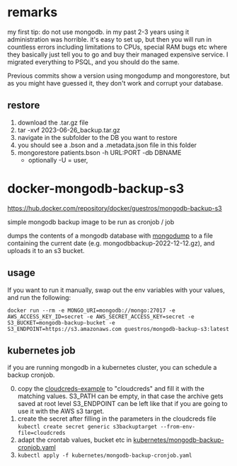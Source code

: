 # remarks

my first tip: do not use mongodb. in my past 2-3 years using it administration was horrible. it's easy to set up, but then you will run in countless errors including limitations to CPUs, special RAM bugs etc where they basically just tell you to go and buy their managed expensive service. 
I migrated everything to PSQL, and you should do the same. 

Previous commits show a version using mongodump and mongorestore, but as you might have guessed it, they don't work and corrupt your database.

## restore

1. download the .tar.gz file
2. tar -xvf 2023-06-26_backup.tar.gz
3. navigate in the subfolder to the DB you want to restore
4. you should see a .bson and a .metadata.json file in this folder
5. mongorestore patients.bson -h URL:PORT -db DBNAME
    - optionally -U = user, 


# docker-mongodb-backup-s3

https://hub.docker.com/repository/docker/guestros/mongodb-backup-s3

simple mongodb backup image to be run as cronjob / job

dumps the contents of a mongodb database with [mongodump](https://www.mongodb.com/docs/database-tools/mongodump/) to a file containing the current date (e.g. mongodbbackup-2022-12-12.gz), and uploads it to an s3 bucket. 

## usage

If you want to run it manually, swap out the env variables with your values, and run the following:

`docker run --rm -e MONGO_URI=mongodb://mongo:27017 -e AWS_ACCESS_KEY_ID=secret -e AWS_SECRET_ACCESS_KEY=secret -e S3_BUCKET=mongodb-backup-bucket -e S3_ENDPOINT=https://s3.amazonaws.com guestros/mongodb-backup-s3:latest`

## kubernetes job

if you are running mongodb in a kubernetes cluster, you can schedule a backup cronjob.

0. copy the [cloudcreds-example](cloudcreds-example) to "cloudcreds" and fill it with the matching values.
S3_PATH can be empty, in that case the archive gets saved at root level
S3_ENDPOINT can be left like that if you are going to use it with the AWS s3 target.
1. create the secret after filling in the parameters in the cloudcreds file
    `kubectl create secret generic s3backuptarget --from-env-file=cloudcreds`
2. adapt the crontab values, bucket etc in [kubernetes/mongodb-backup-cronjob.yaml](kubernetes/mongodb-backup-cronjob.yaml)
3. `kubectl apply -f kubernetes/mongodb-backup-cronjob.yaml`